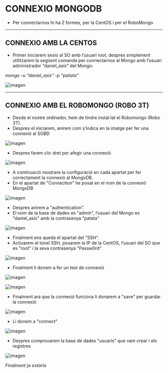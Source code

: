 # CONNEXIO MONGODB


- Per connectarnos hi ha 2 formes, per la CentOS i per el RoboMongo

***

## CONNEXIO AMB LA CENTOS

- Primer iniciarem sesio al SO amb l’usuari root, despres simplement utilitzarem la següent comanda per connectarnos al Mongo amb l’usuari administrador “daniel_asix” del Mongo:

*mongo -u “daniel_asix” -p “patata”*

![imagen](https://user-images.githubusercontent.com/61557739/154857408-da5e3e7d-d4fe-4f65-b418-78a762d363c9.png)

***

## CONNEXIO AMB EL ROBOMONGO (ROBO 3T)

- Desde el nostre ordinador, hem de tindre instal·lat el Robomongo (Robo 3T). 
- Despres el iniciarem, anirem com s’indica en la imatge per fer una connexió al SGBD

![imagen](https://user-images.githubusercontent.com/61557739/154857429-518bfc5d-6e30-4101-a105-488c6705800b.png)

- Despres farem clic dret per afegir una connexió 

![imagen](https://user-images.githubusercontent.com/61557739/154857439-bb55e9c0-05ce-40d4-aca1-bdbf4f28a362.png)

- A continuació mostrare la configuració en cada apartat per fer correctament la connexió al MongoDB. 
- En el apartat de "Connection" he posat en el nom de la connexió MongoDB

![imagen](https://user-images.githubusercontent.com/61557739/154857451-69fd3f71-c3a8-45d8-9729-7b614c91a9f5.png)

- Despres anirem a "authentication". 
- El nom de la base de dades es "admin", l’usuari del Mongo es "daniel_asix" amb la contrasenya "patata"

![imagen](https://user-images.githubusercontent.com/61557739/154857469-7d2d58e7-a624-4da7-92ef-3ea8b76ab4e7.png)

- Finalment ens queda el apartat del "SSH". 
- Activarem el túnel SSH, posarem la IP de la CentOS, l’usuari del SO que es "root" i la seva contrasenya "Passw0rd"

![imagen](https://user-images.githubusercontent.com/61557739/154857491-3c79bb83-e0d1-4d0f-ab62-65f981433a73.png)

- Finalment li donem a fer un test de connexió

![imagen](https://user-images.githubusercontent.com/61557739/154857503-5e76c090-cbd9-4153-83e2-bb0988029a39.png)

![imagen](https://user-images.githubusercontent.com/61557739/154857513-15b25d63-36ad-4444-b3e5-71fd476fdf82.png)

- Finalment ara que la connexió funciona li donarem a "save" per guardar la connexió

![imagen](https://user-images.githubusercontent.com/61557739/154857521-175b347a-d1d4-4f00-a3b2-799952548496.png)

- Li donem a "connect"

![imagen](https://user-images.githubusercontent.com/61557739/154857535-21984954-966b-4985-be58-799df3f99714.png)

- Despres comprovarem la base de dades "usuaris" que vam crear i els registres

![imagen](https://user-images.githubusercontent.com/61557739/154857541-0911f1ff-fcf7-4919-9591-10a03af1c9db.png)

*Finalment ja estaria*

